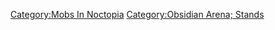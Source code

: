 [Category:Mobs In Noctopia](Category:Mobs_In_Noctopia "wikilink")
[Category:Obsidian Arena;
Stands](Category:Obsidian_Arena;_Stands "wikilink")
